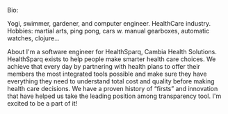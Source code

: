 Bio:

Yogi, swimmer, gardener, and computer engineer. HealthCare industry. Hobbies: martial arts, ping pong, cars w. manual gearboxes, automatic watches, clojure...

About
I'm a software engineer for HealthSparq, Cambia Health Solutions. HealthSparq exists to help people make smarter health care choices. We achieve that every day by partnering with health plans to offer their members the most integrated tools possible and make sure they have everything they need to understand total cost and quality before making health care decisions. We have a proven history of “firsts” and innovation that have helped us take the leading position among transparency tool. I'm excited to be a part of it! 
